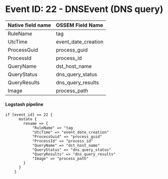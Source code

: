# Event ID: 22 - DNSEvent (DNS query)

|Native field name            |OSSEM Field Name                   |
|:----------------------------|:----------------------------------|
| RuleName                    | tag                               |
| UtcTime                     | event_date_creation               |
| ProcessGuid                 | process_guid                      |
| ProcessId                   | process_id                        |
| QueryName                   | dst_host_name                     |
| QueryStatus                 | dns_query_status                  |
| QueryResults                | dns_query_results                 |
| Image                       | process_path                      |


#### Logstash pipeline

```
if [event_id] == 22 {
      mutate {
        rename => {
            "RuleName" => "tag
            "UtcTime" => "event_date_creation"
            "ProcessGuid" => "process_guid"
            "ProcessId" => "process_id"
            "QueryName" => "dst_host_name"
            "QueryStatus" => "dns_query_status"
            "QueryResults" => "dns_query_results"
            "Image" => "process_path"
        }
      }
    }
```